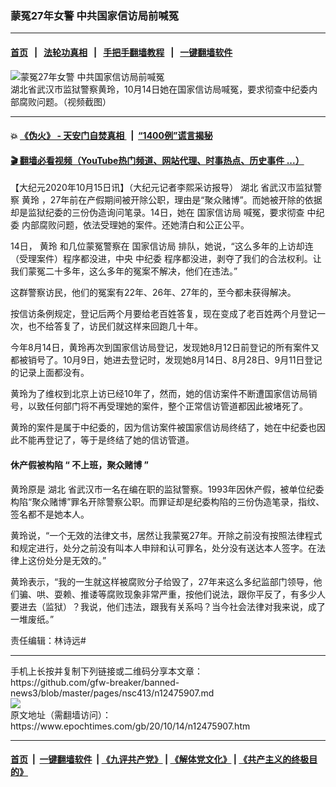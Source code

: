 ### 蒙冤27年女警 中共国家信访局前喊冤
------------------------

#### [首页](https://github.com/gfw-breaker/banned-news3/blob/master/README.md) &nbsp;&nbsp;|&nbsp;&nbsp; [法轮功真相](https://github.com/begood0513/basic/blob/master/README.md)  &nbsp;&nbsp;|&nbsp;&nbsp; [手把手翻墙教程](https://github.com/gfw-breaker/guides/wiki)  &nbsp;&nbsp;|&nbsp;&nbsp; [一键翻墙软件](https://github.com/gfw-breaker/nogfw/blob/master/README.md)  



<div><img alt="蒙冤27年女警 中共国家信访局前喊冤" class="attachment-djy_600_400 size-djy_600_400 wp-post-image" src="https://i.epochtimes.com/assets/uploads/2020/10/2-10-600x400.jpg"/>
<div class="caption">
 湖北省武汉市监狱警察黄玲，10月14日她在国家信访局喊冤，要求彻查中纪委内部腐败问题。（视频截图）
</div></div><hr/>

#### 💥 [《伪火》 - 天安门自焚真相 ](http://158.247.195.190:10000/videos/blog/weihuo.html)&nbsp; |&nbsp; [“1400例”谎言揭秘  ](http://158.247.195.190:10000/videos/blog/jiexi1400.html)

#### [ 🎬  翻墙必看视频（YouTube热门频道、网站代理、时事热点、历史事件 ...）](https://github.com/gfw-breaker/links/blob/master/banned.md)

<div><p>
 【大纪元2020年10月15日讯】（大纪元记者李熙采访报导）
 <ok href="https://www.epochtimes.com/gb/tag/%E6%B9%96%E5%8C%97.html">
  湖北
 </ok>
 省武汉市监狱警察
 <ok href="https://www.epochtimes.com/gb/tag/%E9%BB%84%E7%8E%B2.html">
  黄玲
 </ok>
 ，27年前在产假期间被开除公职，理由是“聚众赌博”。而她被开除的依据却是监狱纪委的三份伪造询问笔录。14日，她在
 <ok href="https://www.epochtimes.com/gb/tag/%E5%9B%BD%E5%AE%B6%E4%BF%A1%E8%AE%BF%E5%B1%80.html">
  国家信访局
 </ok>
 喊冤，要求彻查
 <ok href="https://www.epochtimes.com/gb/tag/%E4%B8%AD%E7%BA%AA%E5%A7%94.html">
  中纪委
 </ok>
 内部腐败问题，依法受理她的案件。还她清白和公正公平。
</p>
<p>
</p>
<p>
 14日，
 <ok href="https://www.epochtimes.com/gb/tag/%E9%BB%84%E7%8E%B2.html">
  黄玲
 </ok>
 和几位蒙冤警察在
 <ok href="https://www.epochtimes.com/gb/tag/%E5%9B%BD%E5%AE%B6%E4%BF%A1%E8%AE%BF%E5%B1%80.html">
  国家信访局
 </ok>
 排队，她说，“这么多年的上访却连（受理案件）程序都没进，中央
 <ok href="https://www.epochtimes.com/gb/tag/%E4%B8%AD%E7%BA%AA%E5%A7%94.html">
  中纪委
 </ok>
 程序都没进，剥夺了我们的合法权利。让我们蒙冤二十多年，这么多年的冤案不解决，他们在违法。”
</p>
<p>
 这群警察访民，他们的冤案有22年、26年、27年的，至今都未获得解决。
</p>
<p>
 按信访条例规定，登记后两个月要给老百姓答复，现在变成了老百姓两个月登记一次，也不给答复了，访民们就这样来回跑几十年。
</p>
<p>
 今年8月14日，黄玲再次到国家信访局登记，发现她8月12日前登记的所有案件又都被销号了。10月9日，她进去登记时，发现她8月14日、8月28日、9月11日登记的记录上面都没有。
</p>
<p>
 黄玲为了维权到北京上访已经10年了，然而，她的信访案件不断遭国家信访局销号，以致任何部门将不再受理她的案件，整个正常信访管道都因此被堵死了。
</p>
<p>
 黄玲的案件是属于中纪委的，因为信访案件被国家信访局终结了，她在中纪委也因此不能再登记了，等于是终结了她的信访管道。
</p>
<h4>
 <strong>
  休产假被构陷
 </strong>
 <strong>
  “
 </strong>
 <strong>
  不上班，聚众赌博
 </strong>
 <strong>
  ”
 </strong>
</h4>
<p>
 黄玲原是
 <ok href="https://www.epochtimes.com/gb/tag/%E6%B9%96%E5%8C%97.html">
  湖北
 </ok>
 省武汉市一名在编在职的监狱警察。1993年因休产假，被单位纪委构陷“聚众赌博”罪名开除警察公职。而罪证却是纪委构陷的三份伪造笔录，指纹、签名都不是她本人。
</p>
<p>
 黄玲说，“一个无效的法律文书，居然让我蒙冤27年。开除之前没有按照法律程式和规定进行，处分之前没有叫本人申辩和认可罪名，处分没有送达本人签字。在法律上这份处分是无效的。”
</p>
<p>
 黄玲表示，“我的一生就这样被腐败分子给毁了，27年来这么多纪监部门领导，他们骗、哄、耍赖、推诿等腐败现象非常严重，按他们说法，跟你平反了，有多少人要进去（监狱）？我说，他们违法，跟我有关系吗？当今社会法律对我来说，成了一堆废纸。”
</p>
<p>
 责任编辑：林诗远#
</p>
</div>
<hr/>
手机上长按并复制下列链接或二维码分享本文章：<br/>
https://github.com/gfw-breaker/banned-news3/blob/master/pages/nsc413/n12475907.md <br/>
<a href='https://github.com/gfw-breaker/banned-news3/blob/master/pages/nsc413/n12475907.md'><img src='https://github.com/gfw-breaker/banned-news3/blob/master/pages/nsc413/n12475907.md.png'/></a> <br/>
原文地址（需翻墙访问）：https://www.epochtimes.com/gb/20/10/14/n12475907.htm


------------------------
#### [首页](https://github.com/gfw-breaker/banned-news3/blob/master/README.md) &nbsp;|&nbsp; [一键翻墙软件](https://github.com/gfw-breaker/nogfw/blob/master/README.md) &nbsp;| [《九评共产党》](https://github.com/gfw-breaker/9ping.md/blob/master/README.md#九评之一评共产党是什么) | [《解体党文化》](https://github.com/gfw-breaker/jtdwh.md/blob/master/README.md) | [《共产主义的终极目的》](https://github.com/gfw-breaker/gczydzjmd.md/blob/master/README.md)


<img src='http://gfw-breaker.win/banned-news3/pages/nsc413/n12475907.md' width='0px' height='0px'/>